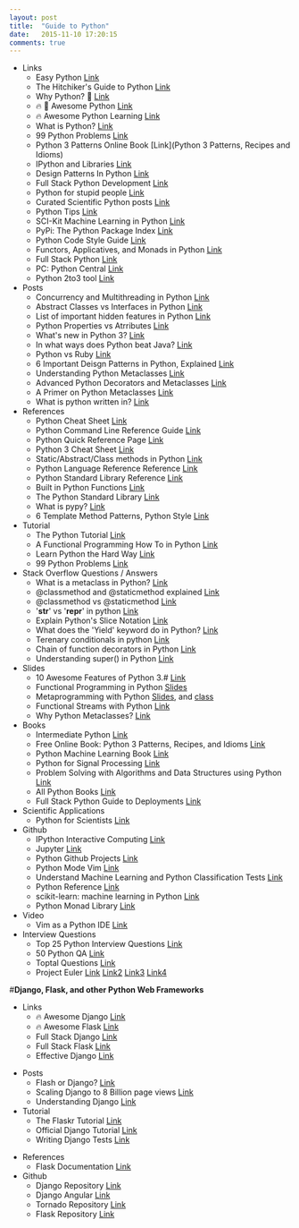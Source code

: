 ```yaml
---
layout: post
title:  "Guide to Python"
date:   2015-11-10 17:20:15
comments: true
---
```


- Links
    - Easy Python [Link](http://easy-python.readthedocs.org/en/latest/#contribute)
    - The Hitchiker's Guide to Python [Link](https://github.com/kennethreitz/python-guide)
    - Why Python? :raised_hands: [Link](https://docs.python.org/2/faq/general.html#why-was-python-created-in-the-first-place)
    - :fire: :raised_hands: Awesome Python [Link](https://github.com/vinta/awesome-python)
    - :fire: Awesome Python Learning [Link](https://github.com/CodementorIO/Python-Learning-Resources)
    - What is Python? [Link](https://docs.python.org/2/tutorial/index.html#tutorial-index)
    - 99 Python Problems [Link](https://wiki.python.org/moin/ProblemSets/99%20Prolog%20Problems%20Solutions)
    - Python 3 Patterns Online Book [Link](Python 3 Patterns, Recipes and Idioms)
    - IPython and Libraries [Link](https://github.com/ipython/ipython)
    - Design Patterns In Python [Link](https://github.com/faif/python-patterns)
    - Full Stack Python Development [Link](http://www.fullstackpython.com/vim.html)
    - Python for stupid people [Link](https://github.com/kirang89/pycrumbs/blob/master/pycrumbs.md#environments-and-environment-management)
    - Curated Scientific Python posts [Link](https://github.com/svaksha/pythonidae)
    - Python Tips [Link](https://github.com/rasbt/python_reference)
    - SCI-Kit Machine Learning in Python [Link](http://scikit-learn.org/stable/)
    - PyPi: The Python Package Index [Link](https://pypi.python.org/pypi)
    - Python Code Style Guide [Link](https://www.python.org/dev/peps/pep-0008/)
    - Functors, Applicatives, and Monads in Python [Link](https://github.com/dbrattli/OSlash/wiki/Functors,-Applicatives,-And-Monads-In-Pictures)
    - Full Stack Python [Link](http://www.fullstackpython.com/table-of-contents.html)
    - PC: Python Central [Link](http://pythoncentral.io/)
    - Python 2to3 tool [Link](https://docs.python.org/2/library/2to3.html)
- Posts
    - Concurrency and Multithreading in Python [Link](https://www.quora.com/How-do-I-do-multithreading-in-Python)
    - Abstract Classes vs Interfaces in Python [Link](http://stackoverflow.com/questions/372042/difference-between-abstract-class-and-interface-in-python)
    - List of important hidden features in Python [Link](http://stackoverflow.com/questions/101268/hidden-features-of-python)
    - Python Properties vs Atrributes [Link](http://stackoverflow.com/questions/7374748/whats-the-difference-between-a-python-property-and-attribute)
    - What's new in Python 3? [Link](https://docs.python.org/3/whatsnew/3.0.html)
    - In what ways does Python beat Java? [Link](https://www.quora.com/What-are-the-most-practical-beneficials-for-Python-comparing-to-Java) 
    - Python vs Ruby [Link](https://ochronus.com/a-rubyists-confessions-on-python/)
    - 6 Important Deisgn Patterns in Python, Explained [Link](http://ginstrom.com/scribbles/2007/10/08/design-patterns-python-style/)
    - Understanding Python Metaclasses [Link](http://blog.ionelmc.ro/2015/02/09/understanding-python-metaclasses/)
    - Advanced Python Decorators and Metaclasses [Link](http://lgiordani.com/blog/2014/10/14/decorators-and-metaclasses/)
    - A Primer on Python Metaclasses [Link](http://jakevdp.github.io/blog/2012/12/01/a-primer-on-python-metaclasses/)
    - What is python written in? [Link](https://www.quora.com/What-is-Python-written-in)
- References
    + Python Cheat Sheet [Link](https://perso.limsi.fr/pointal/_media/python:cours:mementopython3-english.pdf)
    + Python Command Line Reference Guide [Link](https://docs.python.org/3.3/using/cmdline.html)
    + Python Quick Reference Page [Link](http://rgruet.free.fr/PQR27/PQR2.7.html#ClassDef)
    + Python 3 Cheat Sheet [Link](http://overapi.com/python/)
    + Static/Abstract/Class methods in Python [Link](https://julien.danjou.info/blog/2013/guide-python-static-class-abstract-methods)
    + Python Language Reference Reference [Link](https://docs.python.org/3/reference/index.html#reference-index)
    + Python Standard Library Reference [Link](https://docs.python.org/3/library/index.html)
    + Built in Python Functions [Link](https://docs.python.org/2/library/functions.html)
    + The Python Standard Library [Link](https://docs.python.org/2/library/index.html)
    + What is pypy? [Link](http://doc.pypy.org/en/latest/introduction.html)
    + 6 Template Method Patterns, Python Style [Link](http://ginstrom.com/scribbles/2007/10/08/design-patterns-python-style/)
- Tutorial
    + The Python Tutorial [Link](http://www.python-course.eu/python3_course.php) 
    + A Functional Programming How To in Python [Link](https://docs.python.org/2/howto/functional.html)
    + Learn Python the Hard Way [Link](http://learnpythonthehardway.org/book/index.html)
    + 99 Python Problems [Link](https://wiki.python.org/moin/ProblemSets/99%20Prolog%20Problems%20Solutions#Problems_1-6)
- Stack Overflow Questions / Answers
    - What is a metaclass in Python? [Link](http://stackoverflow.com/questions/100003/what-is-a-metaclass-in-python/6581949#6581949)
    - @classmethod and @staticmethod explained [Link](http://stackoverflow.com/questions/12179271/python-classmethod-and-staticmethod-for-beginner)
    - @classmethod vs @staticmethod [Link](http://stackoverflow.com/questions/136097/what-is-the-difference-between-staticmethod-and-classmethod-in-python?lq=1)
    - '__str__' vs '__repr__' in python [Link](http://stackoverflow.com/questions/1436703/difference-between-str-and-repr-in-python?rq=1)
    - Explain Python's Slice Notation [Link](http://stackoverflow.com/questions/509211/explain-pythons-slice-notation)
    - What does the 'Yield' keyword do in Python? [Link](http://stackoverflow.com/questions/231767/what-does-the-yield-keyword-do-in-python)
    - Terenary conditionals in python [Link](http://stackoverflow.com/questions/394809/does-python-have-a-ternary-conditional-operator)
    - Chain of function decorators in Python [Link](http://stackoverflow.com/questions/739654/how-can-i-make-a-chain-of-function-decorators-in-python)
    - Understanding super() in Python [Link](http://stackoverflow.com/questions/576169/understanding-python-super-with-init-methods)
- Slides
    - 10 Awesome Features of Python 3.# [Link](https://asmeurer.github.io/python3-presentation/slides.html#1)
    - Functional Programming in Python [Slides](http://kachayev.github.io/talks/uapycon2012/index.html#/9)
    - Metaprogramming with Python [Slides](http://slides.com/gigaroby/metaprogramming-in-python/fullscreen#/), and [class](http://python-3-patterns-idioms-test.readthedocs.org/en/latest/Metaprogramming.html)
    - Functional Streams with Python [Link](https://speakerdeck.com/kachayev/streams-abstraction)
    - Why Python Metaclasses? [Link](http://www.vrplumber.com/programming/metaclasses-pycon.pdf)
- Books
    - Intermediate Python [Link](http://book.pythontips.com/en/latest/index.html)
    - Free Online Book: Python 3 Patterns, Recipes, and Idioms [Link](http://python-3-patterns-idioms-test.readthedocs.org/en/latest/index.html) 
    - Python Machine Learning Book [Link](https://github.com/rasbt/python-machine-learning-book) 
    - Python for Signal Processing [Link](http://nbviewer.ipython.org/github/unpingco/Python-for-Signal-Processing/tree/master/)
    - Problem Solving with Algorithms and Data Structures using Python [Link](http://interactivepython.org/runestone/static/pythonds/index.html)
    - All Python Books [Link](http://importpython.com/books/)
    - Full Stack Python Guide to Deployments [Link](http://www.deploypython.com/)
- Scientific Applications
    - Python for Scientists [Link](http://nbviewer.ipython.org/gist/rpmuller/5920182)
- Github
    - IPython Interactive Computing [Link](http://ipython.org/)
    - Jupyter [Link](https://try.jupyter.org/)
    - Python Github Projects [Link](https://github.com/checkcheckzz/python-github-projects)
    - Python Mode Vim [Link](https://github.com/klen/python-mode)
    - Understand Machine Learning and Python Classification Tests [Link](https://github.com/rasbt/pattern_classification)
    - Python Reference [Link](https://github.com/rasbt/python_reference)
    - scikit-learn: machine learning in Python [Link](https://github.com/scikit-learn/scikit-learn)
    - Python Monad Library [Link](https://github.com/dbrattli/OSlash) 
- Video
    - Vim as a Python IDE [Link](https://www.youtube.com/watch?v=YhqsjUUHj6g)
- Interview Questions
    - Top 25 Python Interview Questions [Link]()
    - 50 Python QA [Link](http://www.careerride.com/python-interview-questions.aspx)
    - Toptal Questions [Link](http://www.toptal.com/python/interview-questions)
    - Project Euler [Link](http://www.s-anand.net/euler.html) [Link2](http://www.toddsifleet.com/projects/euler) [Link3](https://zach.se/project-euler-solutions/) [Link4](http://www.nayuki.io/page/project-euler-solutions)


#**Django, Flask, and other Python Web Frameworks**
- Links
    + :fire: Awesome Django [Link](http://awesome-django.com/)
    + :fire: Awesome Flask [Link](https://github.com/humiaozuzu/awesome-flask)
    - Full Stack Django [Link](http://www.fullstackpython.com/django.html)
    + Full Stack Flask [Link](http://www.fullstackpython.com/flask.html)
    + Effective Django [Link](http://www.effectivedjango.com/)
+ Posts
    + Flash or Django? [Link](https://www.quora.com/Should-I-learn-Flask-or-Django)
    + Scaling Django to 8 Billion page views [Link](http://blog.disqus.com/post/62187806135/scaling-django-to-8-billion-page-views)
    + Understanding Django [Link](https://www.quora.com/How-do-I-make-progress-with-Python-Djangos)
+ Tutorial
    + The Flaskr Tutorial [Link](http://flask.pocoo.org/docs/0.10/tutorial/)
    + Official Django Tutorial [Link](https://docs.djangoproject.com/en/1.8/intro/tutorial01/)
    + Writing Django Tests [Link](http://cj.gaconnet.com/informal/rewriting-python-and-django-example-tests-for-explicitness)
- References
    - Flask Documentation [Link](http://flask.pocoo.org/docs/0.10/quickstart/)
- Github
    + Django Repository [Link](https://github.com/django/django)
    + Django Angular [Link](https://github.com/jrief/django-angular/)
    + Tornado Repository [Link](https://github.com/tornadoweb/tornado)
    + Flask Repository [Link](https://github.com/mitsuhiko/flask)
